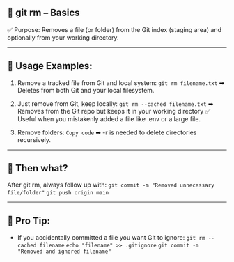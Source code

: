 ## 🔧 git rm – Basics
✅ Purpose: Removes a file (or folder) from the Git index (staging area) and optionally from your working directory.

---

## 🧪 Usage Examples:
1. Remove a tracked file from Git and local system: `git rm filename.txt`
   ➡ Deletes from both Git and your local filesystem.
   
2. Just remove from Git, keep locally: `git rm --cached filename.txt`
   ➡ Removes from the Git repo but keeps it in your working directory
   ✅ Useful when you mistakenly added a file like .env or a large file.

3. Remove folders: `Copy code`
➡ -r is needed to delete directories recursively.

---

## 💬 Then what?
After git rm, always follow up with:
`git commit -m "Removed unnecessary file/folder"`
`git push origin main`

---

## 📝 Pro Tip:
- If you accidentally committed a file you want Git to ignore:
`git rm --cached filename`
`echo "filename" >> .gitignore`
`git commit -m "Removed and ignored filename"`  
